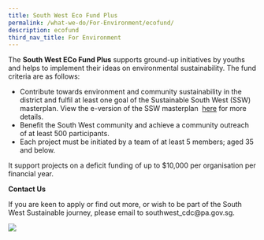 ```yaml
---
title: South West Eco Fund Plus
permalink: /what-we-do/For-Environment/ecofund/
description: ecofund
third_nav_title: For Environment
---
```

The **South West ECo Fund Plus** supports ground-up initiatives by youths and helps to implement their ideas on environmental sustainability. The fund criteria are as follows:  

*   Contribute towards environment and community sustainability in the district and fulfil at least one goal of the Sustainable South West (SSW) masterplan. View the e-version of the SSW masterplan  [here](https://www.cdc.gov.sg/docs/librariesprovider6/documents-swcdc/pdf-files/ssw_digital-29-10-19.pdf?sfvrsn=1933014e_6) for more details.
*   Benefit the South West community and achieve a community outreach of at least 500 participants.
*   Each project must be initiated by a team of at least 5 members; aged 35 and below.

It support projects on a deficit funding of up to $10,000 per organisation per financial year. 

**Contact Us**   
  
If you are keen to apply or find out more, or wish to be part of the South West Sustainable journey, please email to southwest\_cdc\@pa.gov.sg.

![](/images/What%20We%20Do/For%20Environment/south-west-eco-fund-plus.jpg)